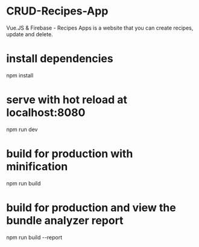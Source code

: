 # CRUD-Recipes-App
Vue.JS & Firebase - Recipes Apps is a website that you can create recipes, update and delete.
# install dependencies
npm install

# serve with hot reload at localhost:8080
npm run dev

# build for production with minification
npm run build

# build for production and view the bundle analyzer report
npm run build --report
